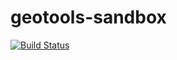 # geotools-sandbox

[![Build Status](https://travis-ci.org/JuergenWeichand/geotools-sandbox.svg?branch=master)](https://travis-ci.org/JuergenWeichand/geotools-sandbox)
